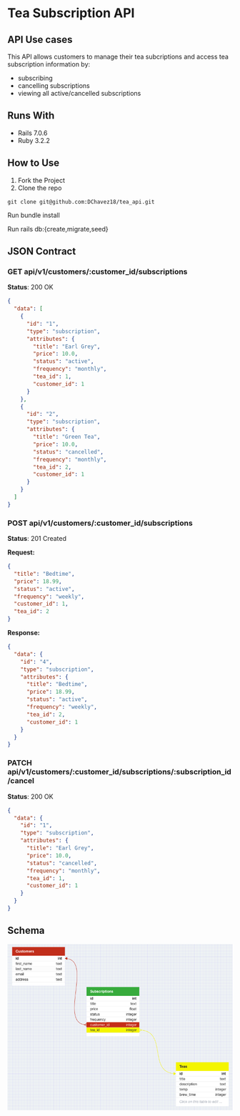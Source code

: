 # Tea Subscription API

## API Use cases
This API allows customers to manage their tea subcriptions and access tea subscription information by:

- subscribing
- cancelling subscriptions
- viewing all active/cancelled subscriptions

## Runs With
- Rails 7.0.6
- Ruby 3.2.2

## How to Use

1. Fork the Project
2. Clone the repo

```
git clone git@github.com:DChavez18/tea_api.git
```
Run bundle install

Run rails db:{create,migrate,seed}

## JSON Contract

### GET api/v1/customers/:customer_id/subscriptions
**Status**: 200 OK

```json
{
  "data": [
    {
      "id": "1",
      "type": "subscription",
      "attributes": {
        "title": "Earl Grey",
        "price": 10.0,
        "status": "active",
        "frequency": "monthly",
        "tea_id": 1,
        "customer_id": 1
      }
    },
    {
      "id": "2",
      "type": "subscription",
      "attributes": {
        "title": "Green Tea",
        "price": 10.0,
        "status": "cancelled",
        "frequency": "monthly",
        "tea_id": 2,
        "customer_id": 1
      }
    }
  ]
}
```
### POST api/v1/customers/:customer_id/subscriptions
**Status**: 201 Created

**Request:**
```json
{
  "title": "Bedtime",
  "price": 18.99,
  "status": "active",
  "frequency": "weekly",
  "customer_id": 1,
  "tea_id": 2
}
```
**Response:**
```json
{
  "data": {
    "id": "4",
    "type": "subscription",
    "attributes": {
      "title": "Bedtime",
      "price": 18.99,
      "status": "active",
      "frequency": "weekly",
      "tea_id": 2,
      "customer_id": 1
    }
  }
}
```

### PATCH api/v1/customers/:customer_id/subscriptions/:subscription_id/cancel
**Status**: 200 OK
```json
{
  "data": {
    "id": "1",
    "type": "subscription",
    "attributes": {
      "title": "Earl Grey",
      "price": 10.0,
      "status": "cancelled",
      "frequency": "monthly",
      "tea_id": 1,
      "customer_id": 1
    }
  }
}
```

## Schema

![Database Structure](https://github.com/DChavez18/tea_api/blob/main/Tea%20Subscription%20Schema.png)


